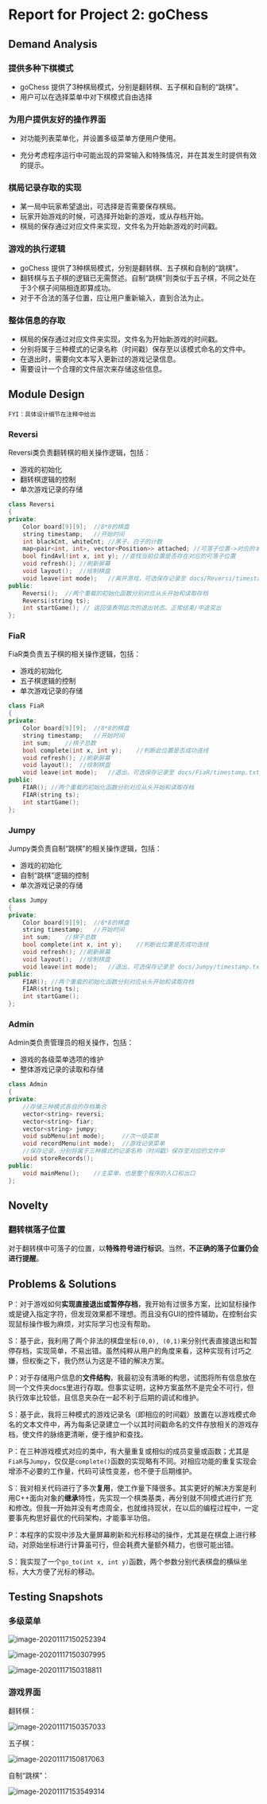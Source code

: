 # Report for Project 2: goChess

## Demand Analysis

### 提供多种下棋模式

- goChess 提供了3种棋局模式，分别是翻转棋、五子棋和自制的“跳棋”。
- 用户可以在选择菜单中对下棋模式自由选择

### 为用户提供友好的操作界面

- 对功能列表菜单化，并设置多级菜单方便用户使用。

- 充分考虑程序运行中可能出现的异常输入和特殊情况，并在其发生时提供有效的提示。

### 棋局记录存取的实现

- 某一局中玩家希望退出，可选择是否需要保存棋局。
- 玩家开始游戏的时候，可选择开始新的游戏，或从存档开始。
- 棋局的保存通过对应文件来实现，文件名为开始新游戏的时间戳。

### 游戏的执行逻辑

- goChess 提供了3种棋局模式，分别是翻转棋、五子棋和自制的“跳棋”。
- 翻转棋与五子棋的逻辑已无需赘述。自制“跳棋”则类似于五子棋，不同之处在于3个棋子间隔相连即算成功。
- 对于不合法的落子位置，应让用户重新输入，直到合法为止。

### 整体信息的存取

- 棋局的保存通过对应文件来实现，文件名为开始新游戏的时间戳。
- 分别将属于三种模式的记录名称（时间戳）保存至以该模式命名的文件中。
- 在退出时，需要向文本写入更新过的游戏记录信息。
- 需要设计一个合理的文件层次来存储这些信息。

## Module Design

`FYI：具体设计细节在注释中给出`

### Reversi

Reversi类负责翻转棋的相关操作逻辑，包括：

- 游戏的初始化
- 翻转棋逻辑的控制
- 单次游戏记录的存储

```c++
class Reversi
{
private:
	Color board[9][9];	//8*8的棋盘
	string timestamp;	//开始时间
	int blackCnt, whiteCnt;	//黑子、白子的计数
	map<pair<int, int>, vector<Position>> attached;	//可落子位置->对应的本方棋子位置
	bool findAvl(int x, int y);	//查找当前位置是否存在对应的可落子位置
	void refresh();	//刷新屏幕
	void layout();	//绘制棋盘
	void leave(int mode);	//离开游戏，可选保存记录至 docs/Reversi/timestamp.txt
public:    
	Reversi();	//两个重载的初始化函数分别对应从头开始和读取存档
	Reversi(string ts);
	int startGame(); //	返回值表明此次的退出状态，正常结束/中途突出
};
```

### FiaR

FiaR类负责五子棋的相关操作逻辑，包括：

- 游戏的初始化
- 五子棋逻辑的控制
- 单次游戏记录的存储

```c++
class FiaR
{
private:
	Color board[9][9]; 	//8*8的棋盘
	string timestamp;	//开始时间
	int sum;	//棋子总数
	bool complete(int x, int y);	//判断此位置是否成功连线
	void refresh();	//刷新屏幕
	void layout();	//绘制棋盘
	void leave(int mode);	//退出，可选保存记录至 docs/FiaR/timestamp.txt
public:  
	FIAR();	//两个重载的初始化函数分别对应从头开始和读取存档
	FIAR(string ts);
    int startGame();
};
```

### Jumpy

Jumpy类负责自制“跳棋”的相关操作逻辑，包括：

- 游戏的初始化
- 自制“跳棋”逻辑的控制
- 单次游戏记录的存储

```c++
class Jumpy
{
private:
	Color board[9][9]; 	//8*8的棋盘
	string timestamp;	//开始时间
	int sum;	//棋子总数
	bool complete(int x, int y);	//判断此位置是否成功连线
	void refresh();	//刷新屏幕
	void layout();	//绘制棋盘
	void leave(int mode);	//退出，可选保存记录至 docs/Jumpy/timestamp.txt
public:  
	FIAR();	//两个重载的初始化函数分别对应从头开始和读取存档
	FIAR(string ts);
    int startGame();
};
```

### Admin

Admin类负责管理员的相关操作，包括：

- 游戏的各级菜单选项的维护
- 整体游戏记录的读取和存储

```c++
class Admin
{
private:
    //存储三种模式各自的存档集合	
    vector<string> reversi;
	vector<string> fiar;
	vector<string> jumpy;
	void subMenu(int mode); 	//次一级菜单
	void recordMenu(int mode); 	//游戏记录菜单
    //保存记录，分别将属于三种模式的记录名称（时间戳）保存至对应的文件中
	void storeRecords();
public:
    void mainMenu(); 	//主菜单，也是整个程序的入口和出口
};
```

## Novelty

### 翻转棋落子位置

对于翻转棋中可落子的位置，以**特殊符号进行标识**。当然，**不正确的落子位置仍会进行提醒**。

## Problems & Solutions

P：对于游戏如何**实现直接退出或暂停存档**，我开始有过很多方案，比如鼠标操作或是键入指定字符，但发现效果都不理想。而且没有GUI的控件辅助，在控制台实现鼠标操作极为麻烦，对实际学习也没有帮助。

S：基于此，我利用了两个非法的棋盘坐标`(0,0), (0,1)`来分别代表直接退出和暂停存档，实现简单，不易出错。虽然纯粹从用户的角度来看，这种实现有讨巧之嫌，但权衡之下，我仍然认为这是不错的解决方案。



P：对于存储用户信息的**文件结构**，我最初没有清晰的构思，试图将所有信息放在同一个文件夹docs里进行存取。但事实证明，这种方案虽然不是完全不可行，但执行效率比较低，且信息夹杂在一起不利于后期的调试和维护。

S：基于此，我将三种模式的游戏记录名（即相应的时间戳）放置在以游戏模式命名的文本文件中，再为每条记录建立一个以其时间戳命名的文件存放相关的游戏存档，使文件的脉络更清晰，便于维护和查找。



P：在三种游戏模式对应的类中，有大量重复或相似的成员变量或函数；尤其是`FiaR`与`Jumpy`，仅仅是`complete()`函数的实现略有不同。对相应功能的重复实现会增添不必要的工作量，代码可读性变差，也不便于后期维护。

S：我对相关代码进行了多次**复用**，使工作量下降很多。其实更好的解决方案是利用C++面向对象的**继承**特性，先实现一个棋类基类，再分别就不同模式进行扩充和修改。但我一开始并没有考虑周全，也就维持现状，在以后的编程过程中，一定要事先构思好最优的代码架构，才能事半功倍。



P：本程序的实现中涉及大量屏幕刷新和光标移动的操作，尤其是在棋盘上进行移动，对原始坐标进行计算虽可行，但会耗费大量额外精力，也很可能出错。

S：我实现了一个`go_to(int x, int y)`函数，两个参数分别代表棋盘的横纵坐标，大大方便了光标的移动。

## Testing Snapshots

### 多级菜单

![image-20201117150252394](C:\Users\dongc\AppData\Roaming\Typora\typora-user-images\image-20201117150252394.png)

![image-20201117150307995](C:\Users\dongc\AppData\Roaming\Typora\typora-user-images\image-20201117150307995.png)

![image-20201117150318811](C:\Users\dongc\AppData\Roaming\Typora\typora-user-images\image-20201117150318811.png)

### 游戏界面

翻转棋：

![image-20201117150357033](C:\Users\dongc\AppData\Roaming\Typora\typora-user-images\image-20201117150357033.png)

五子棋：

![image-20201117150817063](C:\Users\dongc\AppData\Roaming\Typora\typora-user-images\image-20201117150817063.png)

自制“跳棋”：

![image-20201117153549314](C:\Users\dongc\AppData\Roaming\Typora\typora-user-images\image-20201117153549314.png)